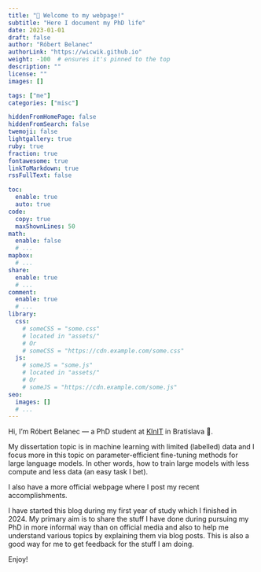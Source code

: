 ```yaml
---
title: "👋 Welcome to my webpage!"
subtitle: "Here I document my PhD life"
date: 2023-01-01
draft: false
author: "Róbert Belanec"
authorLink: "https://wicwik.github.io"
weight: -100  # ensures it's pinned to the top
description: ""
license: ""
images: []

tags: ["me"]
categories: ["misc"]

hiddenFromHomePage: false
hiddenFromSearch: false
twemoji: false
lightgallery: true
ruby: true
fraction: true
fontawesome: true
linkToMarkdown: true
rssFullText: false

toc:
  enable: true
  auto: true
code:
  copy: true
  maxShownLines: 50
math:
  enable: false
  # ...
mapbox:
  # ...
share:
  enable: true
  # ...
comment:
  enable: true
  # ...
library:
  css:
    # someCSS = "some.css"
    # located in "assets/"
    # Or
    # someCSS = "https://cdn.example.com/some.css"
  js:
    # someJS = "some.js"
    # located in "assets/"
    # Or
    # someJS = "https://cdn.example.com/some.js"
seo:
  images: []
  # ...
---
```


Hi, I’m Róbert Belanec — a PhD student at [KInIT](https://kinit.sk) in Bratislava 👋.  

My dissertation topic is in machine learning with limited (labelled) data and I focus more in this topic on parameter-efficient fine-tuning methods for large language models. In other words, how to train large models with less compute and less data (an easy task I bet).

I also have a more official webpage where I post my recent accomplishments.

I have started this blog during my first year of study which I finished in 2024. My primary aim is to share the stuff I have done during pursuing my PhD in more informal way than on official media and also to help me understand various topics by explaining them via blog posts. This is also a good way for me to get feedback for the stuff I am doing.

Enjoy!